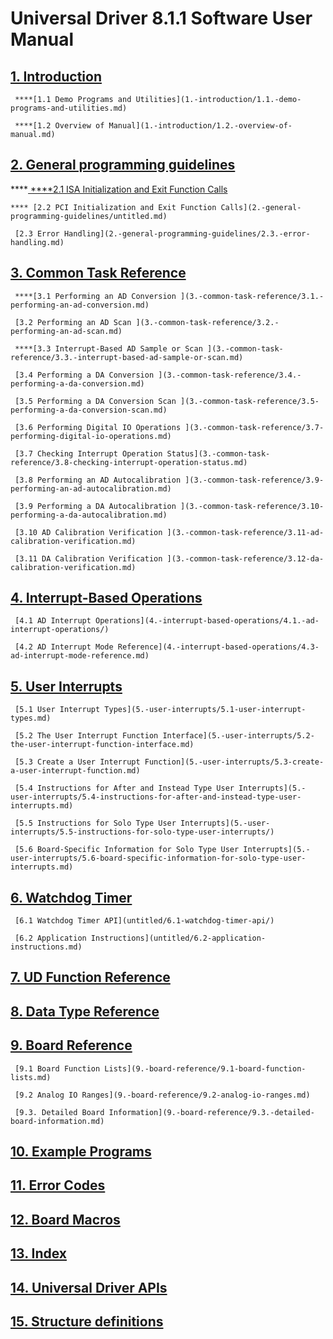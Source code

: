 # Universal Driver 8.1.1 Software User Manual

## [1. Introduction](1.-introduction/)

     ****[1.1 Demo Programs and Utilities](1.-introduction/1.1.-demo-programs-and-utilities.md)

     ****[1.2 Overview of Manual](1.-introduction/1.2.-overview-of-manual.md)

## [2. General programming guidelines](2.-general-programming-guidelines/)

   ****[  ****2.1 ISA Initialization and Exit Function Calls](2.-general-programming-guidelines/2.1-isa-initialization-and-exit-function-calls.md)

    **** [2.2 PCI Initialization and Exit Function Calls](2.-general-programming-guidelines/untitled.md)

     [2.3 Error Handling](2.-general-programming-guidelines/2.3.-error-handling.md)

## [3. Common Task Reference ](3.-common-task-reference/)

     ****[3.1 Performing an AD Conversion ](3.-common-task-reference/3.1.-performing-an-ad-conversion.md)

     [3.2 Performing an AD Scan ](3.-common-task-reference/3.2.-performing-an-ad-scan.md)

     ****[3.3 Interrupt-Based AD Sample or Scan ](3.-common-task-reference/3.3.-interrupt-based-ad-sample-or-scan.md)

     [3.4 Performing a DA Conversion ](3.-common-task-reference/3.4.-performing-a-da-conversion.md)

     [3.5 Performing a DA Conversion Scan ](3.-common-task-reference/3.5-performing-a-da-conversion-scan.md)

     [3.6 Performing Digital IO Operations ](3.-common-task-reference/3.7-performing-digital-io-operations.md)

     [3.7 Checking Interrupt Operation Status](3.-common-task-reference/3.8-checking-interrupt-operation-status.md) 

     [3.8 Performing an AD Autocalibration ](3.-common-task-reference/3.9-performing-an-ad-autocalibration.md)

     [3.9 Performing a DA Autocalibration ](3.-common-task-reference/3.10-performing-a-da-autocalibration.md)

     [3.10 AD Calibration Verification ](3.-common-task-reference/3.11-ad-calibration-verification.md)

     [3.11 DA Calibration Verification ](3.-common-task-reference/3.12-da-calibration-verification.md)

## [4. Interrupt-Based Operations ](4.-interrupt-based-operations/)

     [4.1 AD Interrupt Operations](4.-interrupt-based-operations/4.1.-ad-interrupt-operations/)

     [4.2 AD Interrupt Mode Reference](4.-interrupt-based-operations/4.3-ad-interrupt-mode-reference.md)

## [5. User Interrupts](5.-user-interrupts/)

     [5.1 User Interrupt Types](5.-user-interrupts/5.1-user-interrupt-types.md)

     [5.2 The User Interrupt Function Interface](5.-user-interrupts/5.2-the-user-interrupt-function-interface.md)

     [5.3 Create a User Interrupt Function](5.-user-interrupts/5.3-create-a-user-interrupt-function.md)

     [5.4 Instructions for After and Instead Type User Interrupts](5.-user-interrupts/5.4-instructions-for-after-and-instead-type-user-interrupts.md)

     [5.5 Instructions for Solo Type User Interrupts](5.-user-interrupts/5.5-instructions-for-solo-type-user-interrupts/)

     [5.6 Board-Specific Information for Solo Type User Interrupts](5.-user-interrupts/5.6-board-specific-information-for-solo-type-user-interrupts.md)

## [6. Watchdog Timer](untitled/)

     [6.1 Watchdog Timer API](untitled/6.1-watchdog-timer-api/)

     [6.2 Application Instructions](untitled/6.2-application-instructions.md)

## [7. UD Function Reference](7.-ud-function-reference.md)

## [8. Data Type Reference](8.-data-type-reference.md)

## [9. Board Reference](9.-board-reference/)

     [9.1 Board Function Lists](9.-board-reference/9.1-board-function-lists.md)

     [9.2 Analog IO Ranges](9.-board-reference/9.2-analog-io-ranges.md)

     [9.3. Detailed Board Information](9.-board-reference/9.3.-detailed-board-information.md)

## [10. Example Programs](10.-example-programs.md)

## [11. Error Codes](11.-error-codes.md)

## [12. Board Macros](12.-board-macros.md)

## [13. Index](13.-index/)

## [14. Universal Driver APIs](14.-universal-driver-apis/)

## [15. Structure definitions](15.-structure-definitions/)





